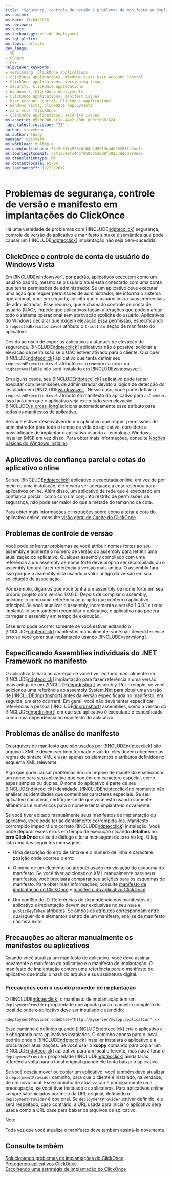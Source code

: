 ```yaml
---
title: "Segurança, controle de versão e problemas de manifesto em implantações do ClickOnce | Microsoft Docs"
ms.custom: 
ms.date: 11/04/2016
ms.reviewer: 
ms.suite: 
ms.technology: vs-ide-deployment
ms.tgt_pltfrm: 
ms.topic: article
dev_langs:
- VB
- CSharp
- C++
helpviewer_keywords:
- versioning, ClickOnce applications
- ClickOnce applications, Windows Vista User Account Control
- ClickOnce applications, versioning issues
- security, ClickOnce applications
- Windows 7, ClickOnce deployments
- ClickOnce applications, manifest issues
- User Account Control, ClickOnce applications
- Windows Vista, ClickOnce deployments
- manifests [ClickOnce]
- ClickOnce applications, security issues
ms.assetid: d5d0c90b-ac1a-44e2-88dc-0d0ffd881624
caps.latest.revision: "21"
author: stevehoag
ms.author: shoag
manager: wpickett
ms.workload: multiple
ms.openlocfilehash: 53f9c0114573c6f08a2d9219e4dd2028ffe9ac7c
ms.sourcegitcommit: 32f1a690fc445f9586d53698fc82c7debd784eeb
ms.translationtype: MT
ms.contentlocale: pt-BR
ms.lasthandoff: 12/22/2017
---
```

# <a name="security-versioning-and-manifest-issues-in-clickonce-deployments"></a>Problemas de segurança, controle de versão e manifesto em implantações do ClickOnce
Há uma variedade de problemas com [!INCLUDE[ndptecclick](../deployment/includes/ndptecclick_md.md)] segurança, controle de versão do aplicativo e manifesto sintaxe e semântica que pode causar um [!INCLUDE[ndptecclick](../deployment/includes/ndptecclick_md.md)] implantação não seja bem-sucedida.  
  
## <a name="clickonce-and-windows-vista-user-account-control"></a>ClickOnce e controle de conta de usuário do Windows Vista  
 Em [!INCLUDE[windowsver](../deployment/includes/windowsver_md.md)], por padrão, aplicativos executem como um usuário padrão, mesmo se o usuário atual está conectado com uma conta que tenha permissões de administrador. Se um aplicativo deve executar uma ação que requer permissões de administrador, ele informa o sistema operacional, que, em seguida, solicita que o usuário insira suas credenciais de administrador. Esse recurso, que é chamado controle de conta de usuário (UAC), impede que aplicativos façam alterações que podem afetar todo o sistema operacional sem aprovação explícita do usuário. Aplicativos do Windows declarar que exigem elevação Essa permissão, especificando o `requestedExecutionLevel` atributo o `trustInfo` seção de manifesto do aplicativo.  
  
 Devido ao risco de expor os aplicativos a ataques de elevação de segurança, [!INCLUDE[ndptecclick](../deployment/includes/ndptecclick_md.md)] aplicativos não é possível solicitar a elevação de permissão se o UAC estiver ativado para o cliente. Qualquer [!INCLUDE[ndptecclick](../deployment/includes/ndptecclick_md.md)] aplicativo que tenta definir seu `requestedExecutionLevel` atributo `requireAdministrator` ou `highestAvailable` não será instalado em [!INCLUDE[windowsver](../deployment/includes/windowsver_md.md)].  
  
 Em alguns casos, seu [!INCLUDE[ndptecclick](../deployment/includes/ndptecclick_md.md)] aplicativo pode tentar executar com permissões de administrador devido a lógica de detecção do instalador em [!INCLUDE[windowsver](../deployment/includes/windowsver_md.md)]. Nesse caso, você pode definir o `requestedExecutionLevel` atributo no manifesto do aplicativo para `asInvoker`. Isso fará com que o aplicativo seja executado sem elevação. [!INCLUDE[vs_orcas_long](../debugger/includes/vs_orcas_long_md.md)]adiciona automaticamente esse atributo para todos os manifestos de aplicativo.  
  
 Se você estiver desenvolvendo um aplicativo que requer permissões de administrador para todo o tempo de vida do aplicativo, considere a possibilidade de implantar o aplicativo usando a tecnologia Windows Installer (MSI) em vez disso. Para obter mais informações, consulte [Noções básicas do Windows Installer](../extensibility/internals/windows-installer-basics.md).  
  
## <a name="online-application-quotas-and-partial-trust-applications"></a>Aplicativos de confiança parcial e cotas do aplicativo online  
 Se seu [!INCLUDE[ndptecclick](../deployment/includes/ndptecclick_md.md)] aplicativo é executada online, em vez de por meio de uma instalação, ele deverá ser adequada a cota reservou para aplicativos online. Além disso, um aplicativo de rede que é executado em confiança parcial, como com um conjunto restrito de permissões de segurança, não pode ser maior do que a metade do tamanho da cota.  
  
 Para obter mais informações e instruções sobre como alterar a cota do aplicativo online, consulte [visão geral de Cache do ClickOnce](../deployment/clickonce-cache-overview.md).  
  
## <a name="versioning-issues"></a>Problemas de controle de versão  
 Você pode enfrentar problemas se você atribuir nomes fortes ao seu assembly e aumente o número de versão do assembly para refletir uma atualização do aplicativo. Qualquer assembly compilado com uma referência a um assembly de nome forte deve próprio ser recompilado ou o assembly tentará fazer referência à versão mais antiga. O assembly fará isso porque o assembly está usando o valor antigo da versão em sua solicitação de associação.  
  
 Por exemplo, digamos que você tenha um assembly de nome forte em seu próprio projeto com versão 1.0.0.0. Depois de compilar o assembly, adicione-o como uma referência ao projeto que contém o aplicativo principal. Se você atualizar o assembly, incrementa a versão 1.0.0.1 e tenta implantá-lo sem também recompilar o aplicativo, o aplicativo não poderá carregar o assembly em tempo de execução.  
  
 Esse erro pode ocorrer somente se você estiver editando o [!INCLUDE[ndptecclick](../deployment/includes/ndptecclick_md.md)] manifestos manualmente; você não deverá ter esse erro se você gerar sua implantação usando [!INCLUDE[vsprvslong](../code-quality/includes/vsprvslong_md.md)].  
  
## <a name="specifying-individual-net-framework-assemblies-in-the-manifest"></a>Especificando Assemblies individuais do .NET Framework no manifesto  
 O aplicativo falhará ao carregar se você tiver editado manualmente um [!INCLUDE[ndptecclick](../deployment/includes/ndptecclick_md.md)] implantação para fazer referência a uma versão mais antiga de um [!INCLUDE[dnprdnshort](../code-quality/includes/dnprdnshort_md.md)] assembly. Por exemplo, se você adicionou uma referência ao assembly System.Net para obter uma versão de [!INCLUDE[dnprdnshort](../code-quality/includes/dnprdnshort_md.md)] antes da versão especificada no manifesto, em seguida, um erro ocorrerá. Em geral, você não deve tentar especificar referências a pessoa [!INCLUDE[dnprdnshort](../code-quality/includes/dnprdnshort_md.md)] assemblies, como a versão do [!INCLUDE[dnprdnshort](../code-quality/includes/dnprdnshort_md.md)] em que seu aplicativo é executado é especificado como uma dependência no manifesto do aplicativo.  
  
## <a name="manifest-parsing-issues"></a>Problemas de análise de manifesto  
 Os arquivos de manifesto que são usados por [!INCLUDE[ndptecclick](../deployment/includes/ndptecclick_md.md)] são arquivos XML e devem ser bem formado e válido: eles devem obedecer as regras de sintaxe XML e usar apenas os elementos e atributos definidos no esquema XML relevante.  
  
 Algo que pode causar problemas em um arquivo de manifesto é selecionar um nome para seu aplicativo que contém um caractere especial, como aspas simples ou duplas. O nome do aplicativo é parte de seu [!INCLUDE[ndptecclick](../deployment/includes/ndptecclick_md.md)] identidade. [!INCLUDE[ndptecclick](../deployment/includes/ndptecclick_md.md)]no momento não analisar as identidades que contenham caracteres especiais. Se seu aplicativo não ativar, certifique-se de que você está usando somente alfabéticos e numéricos para o nome e tenta implantá-lo novamente.  
  
 Se você tiver editado manualmente seus manifestos de implantação ou aplicativo, você pode ter acidentalmente corrompida-los. Manifesto corrompido impedirá um correto [!INCLUDE[ndptecclick](../deployment/includes/ndptecclick_md.md)] instalação. Você pode depurar esses erros em tempo de execução clicando **detalhes** no **erro ClickOnce** caixa de diálogo e ler a mensagem de erro no log. O log lista uma das seguintes mensagens:  
  
-   Uma descrição do erro de sintaxe e o número de linha e caractere posição onde ocorreu o erro.  
  
-   O nome de um elemento ou atributo usado em violação do esquema do manifesto. Se você tiver adicionado o XML manualmente para seus manifestos, você precisará comparar seu adições para os esquemas de manifesto. Para obter mais informações, consulte [manifesto de implantação do ClickOnce](../deployment/clickonce-deployment-manifest.md) e [manifesto do aplicativo ClickOnce](../deployment/clickonce-application-manifest.md).  
  
-   Um conflito de ID. Referências de dependência nos manifestos de aplicativo e implantação devem ser exclusivas no seu `name` e `publicKeyToken` atributos. Se ambos os atributos correspondam entre quaisquer dois elementos dentro de um manifesto, análise de manifesto não terá êxito.  
  
## <a name="precautions-when-manually-changing-manifests-or-applications"></a>Precauções ao alterar manualmente os manifestos ou aplicativos  
 Quando você atualiza um manifesto de aplicativo, você deve assinar novamente o manifesto do aplicativo e o manifesto de implantação. O manifesto de implantação contém uma referência para o manifesto do aplicativo que inclui o hash do arquivo e sua assinatura digital.  
  
### <a name="precautions-with-deployment-provider-usage"></a>Precauções com o uso do provedor de implantação  
 O [!INCLUDE[ndptecclick](../deployment/includes/ndptecclick_md.md)] o manifesto de implantação tem um `deploymentProvider` propriedade que aponta para o caminho completo do local de onde o aplicativo deve ser instalado e atendido:  
  
```  
<deploymentProvider codebase="http://myserver/myapp.application" />  
```  
  
 Esse caminho é definido quando [!INCLUDE[ndptecclick](../deployment/includes/ndptecclick_md.md)] cria o aplicativo e é obrigatória para aplicativos instalados. O caminho aponta para o local padrão onde o [!INCLUDE[ndptecclick](../deployment/includes/ndptecclick_md.md)] installer instalará o aplicativo e a procura por atualizações. Se você usar o **xcopy** comando para copiar um [!INCLUDE[ndptecclick](../deployment/includes/ndptecclick_md.md)] aplicativo para um local diferente, mas não alterar o `deploymentProvider` propriedade [!INCLUDE[ndptecclick](../deployment/includes/ndptecclick_md.md)] ainda farão referência volta para o local original quando ele tenta baixar o aplicativo.  
  
 Se você deseja mover ou copiar um aplicativo, você também deve atualizar o `deploymentProvider` caminho, para que o cliente é instalado, na verdade, de um novo local. Esse caminho de atualização é principalmente uma preocupação, se você tiver instalado os aplicativos. Para aplicativos online sempre são iniciados por meio da URL original, definindo o `deploymentProvider` é opcional. Se `deploymentProvider` estiver definido, ele será respeitado; caso contrário, a URL usada para iniciar o aplicativo será usada como a URL base para baixar os arquivos de aplicativo.  
  
> [!NOTE]
>  Toda vez que você atualize o manifesto deve também assiná-lo novamente.  
  
## <a name="see-also"></a>Consulte também  
 [Solucionando problemas de implantações do ClickOnce](../deployment/troubleshooting-clickonce-deployments.md)   
 [Protegendo aplicativos ClickOnce](../deployment/securing-clickonce-applications.md)   
 [Escolhendo uma estratégia de implantação do ClickOnce](../deployment/choosing-a-clickonce-deployment-strategy.md)